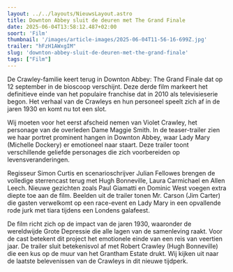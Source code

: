 ```yaml
---
layout: ../../layouts/NieuwsLayout.astro
title: Downton Abbey sluit de deuren met The Grand Finale
date: 2025-06-04T13:58:12.487+02:00
soort: 'Film'
thumbnail: '/images/article-images/2025-06-04T11-56-16-699Z.jpg'
trailer: "hFzH1AWxgIM"
slug: 'downton-abbey-sluit-de-deuren-met-the-grand-finale'
tags: ["Film"]
---
```


De Crawley-familie keert terug in Downton Abbey: The Grand Finale dat op 12
september in de bioscoop verschijnt. Deze derde film markeert het definitieve
einde van het populaire franchise dat in 2010 als televisieserie begon. Het
verhaal van de Crawleys en hun personeel speelt zich af in de jaren 1930 en komt
nu tot een slot.

Wij moeten voor het eerst afscheid nemen van Violet Crawley, het personage van
de overleden Dame Maggie Smith. In de teaser-trailer zien we haar portret
prominent hangen in Downton Abbey, waar Lady Mary (Michelle Dockery) er
emotioneel naar staart. Deze trailer toont verschillende geliefde personages die
zich voorbereiden op levensveranderingen.

Regisseur Simon Curtis en scenarioschrijver Julian Fellowes brengen de volledige
sterrencast terug met Hugh Bonneville, Laura Carmichael en Allen Leech. Nieuwe
gezichten zoals Paul Giamatti en Dominic West voegen extra diepte toe aan de
film. Beelden uit de trailer tonen Mr. Carson (Jim Carter) die gasten verwelkomt
op een race-event en Lady Mary in een opvallende rode jurk met tiara tijdens een
Londens galafeest.

De film richt zich op de impact van de jaren 1930, waaronder de wereldwijde
Grote Depressie die alle lagen van de samenleving raakt. Voor de cast betekent
dit project het emotionele einde van een reis van veertien jaar. De trailer
sluit betekenisvol af met Robert Crawley (Hugh Bonneville) die een kus op de
muur van het Grantham Estate drukt. Wij kijken uit naar de laatste belevenissen
van de Crawleys in dit nieuwe tijdperk.